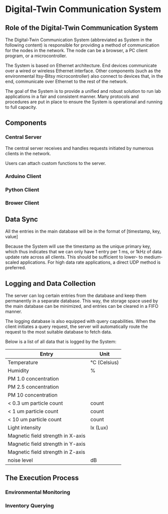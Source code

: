 # Digital-Twin Communication System

## Role of the Digital-Twin Communication System

The Digital-Twin Communication System (abbreviated as System in the following content) is responsible for providing a method of communication for the nodes in the network. The node can be a browser, a PC client program, or a microcontroller.&#x20;

The System is based on Ethernet architecture. End devices communicate over a wired or wireless Ethernet interface. Other components (such as the environmental Itsy-Bitsy microcontroller) also connect to devices that, in the end, communicate over Ethernet to the rest of the network.&#x20;

The goal of the System is to provide a unified and robust solution to run lab applications in a fair and consistent manner. Many protocols and procedures are put in place to ensure the System is operational and running to full capacity.



## Components

### Central Server

The central server receives and handles requests initiated by numerous clients in the network.

Users can attach custom functions to the server.

### Arduino Client



### Python Client



### Brower Client





## Data Sync

All the entries in the main database will be in the format of \[timestamp, key, value]

Because the System will use the timestamp as the unique primary key, which thus indicates that we can only have 1 entry per 1 ms, or 1kHz of data update rate across all clients. This should be sufficient to lower- to medium-scaled applications. For high data rate applications, a direct UDP method is preferred.



## Logging and Data Collection

The server can log certain entries from the database and keep them permanently in a separate database. This way, the storage space used by the main database can be minimized, and entries can be cleared in a FIFO manner.

The logging database is also equipped with query capabilities. When the client initiates a query request, the server will automatically route the request to the most suitable database to fetch data.

Below is a list of all data that is logged by the System:

| Entry                             | Unit        |
| --------------------------------- | ----------- |
| Temperature                       | ℃ (Celsius) |
| Humidity                          | %           |
| PM 1.0 concentration              |             |
| PM 2.5 concentration              |             |
| PM 10 concentration               |             |
| < 0.3 um particle count           | count       |
| < 1 um particle count             | count       |
| < 10 um particle count            | count       |
| Light intensity                   | lx (Lux)    |
| Magnetic field strength in X-axis |             |
| Magnetic field strength in Y-axis |             |
| Magnetic field strength in Z-axis |             |
| noise level                       | dB          |



## The Execution Process

### Environmental Monitoring



### Inventory Querying
